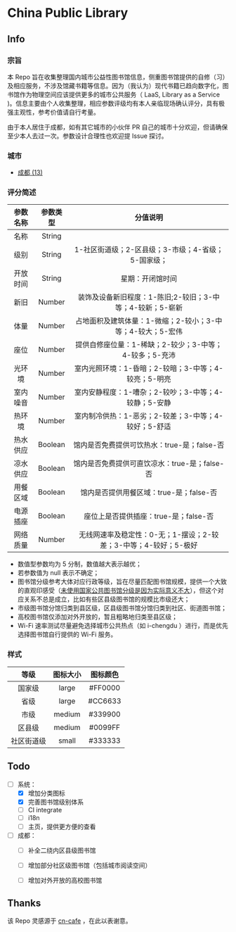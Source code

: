 # China Public Library

## Info

### 宗旨

本 Repo 旨在收集整理国内城市公益性图书馆信息，侧重图书馆提供的自修（习）及相应服务，不涉及馆藏书籍等信息。因为（我认为）现代书籍已趋向数字化，图书馆作为物理空间应该提供更多的城市公共服务（ LaaS, Library as a Service )。信息主要由个人收集整理，相应参数评级均有本人亲临现场确认评分，具有极强主观性，参考价值请自行考量。

由于本人居住于成都，如有其它城市的小伙伴 PR 自己的城市十分欢迎，但请确保至少本人去过一次。参数设计合理性也欢迎提 Issue 探讨。

### 城市

- [成都 (13)](https://github.com/kid1412621/CHN-Public-Library/blob/master/chengdu.geojson)

### 评分简述

| 参数名称 | 参数类型 |                           分值说明                           |
| :------: | :------: | :----------------------------------------------------------: |
|   名称   |  String  |                                                              |
|   级别   |  String  |      1-社区街道级；2-区县级；3-市级；4-省级；5-国家级；      |
| 开放时间 |  String  |                       星期：开闭馆时间                       |
|   新旧   |  Number  |  装饰及设备新旧程度：1-陈旧;2-较旧；3-中等；4-较新；5-崭新   |
|   体量   |  Number  |  占地面积及建筑体量：1-微缩；2-较小；3-中等；4-较大；5-宏伟  |
|   座位   |  Number  |    提供自修座位量：1-稀缺；2-较少；3-中等；4-较多；5-充沛    |
|  光环境  |  Number  |     室内光照环境：1-昏暗；2-较暗；3-中等；4-较亮；5-明亮     |
| 室内噪音 |  Number  |     室内安静程度：1-嘈杂；2-较吵；3-中等；4-较静；5-安静     |
|  热环境  |  Number  |     室内制冷供热：1-恶劣；2-较差；3-中等；4-较好；5-舒适     |
| 热水供应 | Boolean  |         馆内是否免费提供可饮热水：true-是；false-否          |
| 凉水供应 | Boolean  |        馆内是否免费提供可直饮凉水：true-是；false-否         |
| 用餐区域 | Boolean  |           馆内是否提供用餐区域：true-是；false-否            |
| 电源插座 | Boolean  |            座位上是否提供插座：true-是；false-否             |
| 网络质量 |  Number  | 无线网速率及稳定性：0-无；1-摆设；2-较差；3-中等；4-较好；5-极好 |

* 数值型参数均为 5 分制，数值越大表示越优；
* 若参数值为 null 表示不确定；
* 图书馆分级参考大体对应行政等级，旨在尽量匹配图书馆规模，提供一个大致的直观印感受（[未使用国家公共图书馆分级是因为实际意义不大](http://www.lsc.org.cn/contents/1129/12564.html#)），但这个对应关系不总是成立，比如有些区县级图书馆的规模比市级还大；
* 市级图书馆分馆归类到县区级，区县级图书馆分馆归类到社区、街道图书馆；
* 高校图书馆仅添加对外开放的，暂且粗略地归类至县区级；
* Wi-Fi 速率测试尽量避免选择城市公共热点（如 i-chengdu ）进行，而是优先选择图书馆自行提供的 Wi-Fi 服务。

### 样式

|    等级    | 图标大小 | 图标颜色 |
| :--------: | :------: | :------: |
|   国家级   |  large   | \#FF0000 |
|    省级    |  large   | \#CC6633 |
|    市级    |  medium  | \#339900 |
|   区县级   |  medium  | \#0099FF |
| 社区街道级 |  small   | \#333333  |



## Todo

- [ ] 系统：
	- [x] 增加分类图标
	- [x] 完善图书馆级别体系
	- [ ] CI integrate
	- [ ] i18n
	- [ ] 主页，提供更方便的查看

- [ ] 成都：
  - [ ] 补全二绕内区县级图书馆
  - [ ] 增加部分社区级图书馆（包括城市阅读空间）
  - [ ] 增加对外开放的高校图书馆
  
  

## Thanks

该 Repo 灵感源于 [cn-cafe](https://github.com/ElaWorkshop/awesome-cn-cafe) ，在此以表谢意。